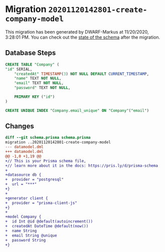 # Migration `20201120142801-create-company-model`

This migration has been generated by DWARF-Markus at 11/20/2020, 3:28:01 PM.
You can check out the [state of the schema](./schema.prisma) after the migration.

## Database Steps

```sql
CREATE TABLE "Company" (
"id" SERIAL,
    "createdAt" TIMESTAMP(3) NOT NULL DEFAULT CURRENT_TIMESTAMP,
    "name" TEXT NOT NULL,
    "email" TEXT NOT NULL,
    "password" TEXT NOT NULL,

    PRIMARY KEY ("id")
)

CREATE UNIQUE INDEX "Company.email_unique" ON "Company"("email")
```

## Changes

```diff
diff --git schema.prisma schema.prisma
migration ..20201120142801-create-company-model
--- datamodel.dml
+++ datamodel.dml
@@ -1,0 +1,19 @@
+// This is your Prisma schema file,
+// learn more about it in the docs: https://pris.ly/d/prisma-schema
+
+datasource db {
+  provider = "postgresql"
+  url = "***"
+}
+
+generator client {
+  provider = "prisma-client-js"
+}
+
+model Company {
+  id Int @id @default(autoincrement())
+  createdAt DateTime @default(now())
+  name String
+  email String @unique
+  password String
+}
```


